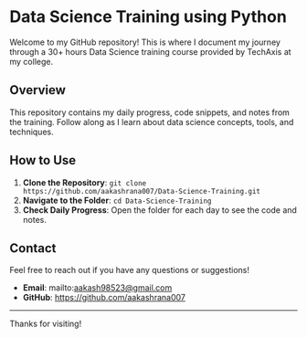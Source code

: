 # Data Science Training using Python

Welcome to my GitHub repository! This is where I document my journey through a 30+ hours Data Science training course provided by TechAxis at my college.

## Overview

This repository contains my daily progress, code snippets, and notes from the training. Follow along as I learn about data science concepts, tools, and techniques.

<!--
## Daily Progress .

### Day 1
- **introduction to Python**: Introduction to Python Basics
- **Code**: [Day 1 Code](./day1) 

### Day 2
- **Operators and strings**: Py
- **Code**: [Day 2 Code](./day2)

### Day 3
- **Topics Covered**: Data Visualization with Matplotlib and Seaborn
- **Code**: [Day 3 Code](./day3)
-->

## How to Use

1. **Clone the Repository**: `git clone https://github.com/aakashrana007/Data-Science-Training.git`
2. **Navigate to the Folder**: `cd Data-Science-Training`
3. **Check Daily Progress**: Open the folder for each day to see the code and notes.

## Contact

Feel free to reach out if you have any questions or suggestions!

- **Email**: mailto:aakash98523@gmail.com
- **GitHub**: https://github.com/aakashrana007

---

Thanks for visiting!
